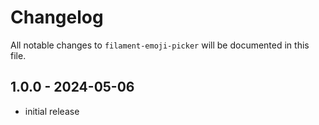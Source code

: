 # Changelog

All notable changes to `filament-emoji-picker` will be documented in this file.

## 1.0.0 - 2024-05-06

- initial release

